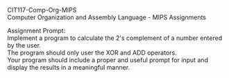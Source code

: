CIT117-Comp-Org-MIPS  
Computer Organization and Assembly Language - MIPS Assignments

Assignment Prompt:  
Implement a program to calculate the 2's complement of a number entered by the user.  
The program should only user the XOR and ADD operators.  
Your program should include a proper and useful prompt for input and display the results in a meaningful manner.
